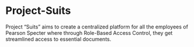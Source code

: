 # Project-Suits
Project “Suits” aims to create a centralized platform for all the employees of Pearson Specter where through Role-Based Access Control, they get streamlined access to essential documents.
